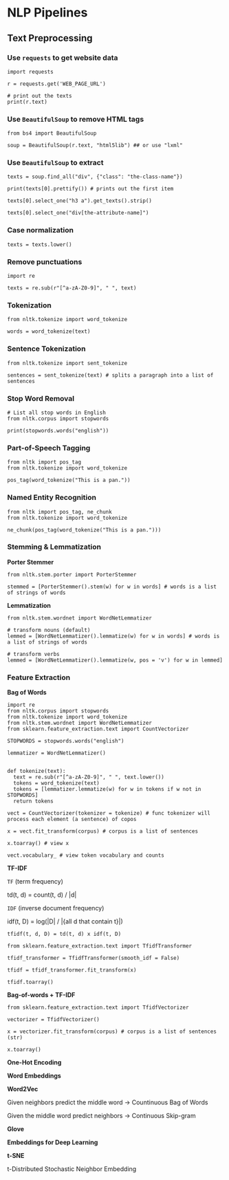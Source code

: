 # NLP Pipelines


## Text Preprocessing

### Use `requests` to get website data

```python3
import requests

r = requests.get('WEB_PAGE_URL')

# print out the texts
print(r.text)
```

### Use `BeautifulSoup` to remove HTML tags

```python3
from bs4 import BeautifulSoup

soup = BeautifulSoup(r.text, "html5lib") ## or use "lxml"
```

### Use `BeautifulSoup` to extract 

```python3
texts = soup.find_all("div", {"class": "the-class-name"})

print(texts[0].prettify()) # prints out the first item

texts[0].select_one("h3 a").get_texts().strip()

texts[0].select_one("div[the-attribute-name]")
```

### Case normalization

```python3
texts = texts.lower()
```

### Remove punctuations

```python3
import re

texts = re.sub(r"[^a-zA-Z0-9]", " ", text)
```

### Tokenization

```python3
from nltk.tokenize import word_tokenize

words = word_tokenize(text)
```

### Sentence Tokenization

```python3
from nltk.tokenize import sent_tokenize

sentences = sent_tokenize(text) # splits a paragraph into a list of sentences
```

### Stop Word Removal

```python3
# List all stop words in English
from nltk.corpus import stopwords

print(stopwords.words("english"))
```

### Part-of-Speech Tagging

```python3
from nltk import pos_tag
from nltk.tokenize import word_tokenize

pos_tag(word_tokenize("This is a pan."))
```
### Named Entity Recognition

```python3
from nltk import pos_tag, ne_chunk
from nltk.tokenize import word_tokenize

ne_chunk(pos_tag(word_tokenize("This is a pan.")))
```

### Stemming & Lemmatization

**Porter Stemmer**

```python3
from nltk.stem.porter import PorterStemmer

stemmed = [PorterStemmer().stem(w) for w in words] # words is a list of strings of words
```

**Lemmatization**

```python3
from nltk.stem.wordnet import WordNetLemmatizer

# transform nouns (default)
lemmed = [WordNetLemmatizer().lemmatize(w) for w in words] # words is a list of strings of words

# transform verbs
lemmed = [WordNetLemmatizer().lemmatize(w, pos = 'v') for w in lemmed]
```

### Feature Extraction

**Bag of Words**

``` python3
import re
from nltk.corpus import stopwords
from nltk.tokenize import word_tokenize
from nltk.stem.wordnet import WordNetLemmatizer
from sklearn.feature_extraction.text import CountVectorizer

STOPWORDS = stopwords.words("english")

lemmatizer = WordNetLemmatizer()


def tokenize(text):
  text = re.sub(r"[^a-zA-Z0-9]", " ", text.lower())
  tokens = word_tokenize(text)
  tokens = [lemmatizer.lemmatize(w) for w in tokens if w not in STOPWORDS]
  return tokens

vect = CountVectorizer(tokenizer = tokenize) # func tokenizer will process each element (a sentence) of copos

x = vect.fit_transform(corpus) # corpus is a list of sentences

x.toarray() # view x

vect.vocabulary_ # view token vocabulary and counts

```

**TF-IDF**

`TF` (term frequency)

td(t, d) = count(t, d) / |d|

`IDF` (inverse document frequency)

idf(t, D) = log(|D| / |{all d that contain t}|)

`tfidf(t, d, D) = td(t, d) x idf(t, D)`

```python3
from sklearn.feature_extraction.text import TfidfTransformer

tfidf_transformer = TfidfTransformer(smooth_idf = False)

tfidf = tfidf_transformer.fit_transform(x)

tfidf.toarray()
```

**Bag-of-words + TF-IDF**

```python3
from sklearn.feature_extraction.text import TfidfVectorizer

vectorizer = TfidfVectorizer()

x = vectorizer.fit_transform(corpus) # corpus is a list of sentences (str)

x.toarray()
```

**One-Hot Encoding**



**Word Embeddings**


**Word2Vec**

Given neighbors predict the middle word -> Countinuous Bag of Words

Given the middle word predict neighbors -> Continuous Skip-gram

**Glove**



**Embeddings for Deep Learning**

**t-SNE**

t-Distributed Stochastic Neighbor Embedding











